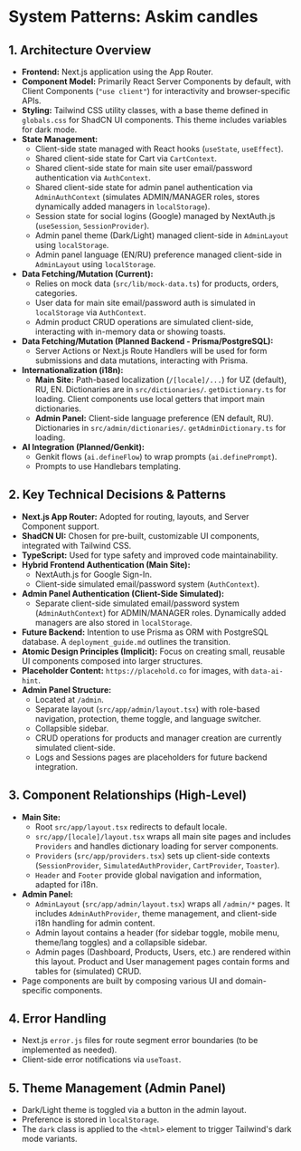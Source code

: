 
# System Patterns: Askim candles

## 1. Architecture Overview

*   **Frontend:** Next.js application using the App Router.
*   **Component Model:** Primarily React Server Components by default, with Client Components (`"use client"`) for interactivity and browser-specific APIs.
*   **Styling:** Tailwind CSS utility classes, with a base theme defined in `globals.css` for ShadCN UI components. This theme includes variables for dark mode.
*   **State Management:**
    *   Client-side state managed with React hooks (`useState`, `useEffect`).
    *   Shared client-side state for Cart via `CartContext`.
    *   Shared client-side state for main site user email/password authentication via `AuthContext`.
    *   Shared client-side state for admin panel authentication via `AdminAuthContext` (simulates ADMIN/MANAGER roles, stores dynamically added managers in `localStorage`).
    *   Session state for social logins (Google) managed by NextAuth.js (`useSession`, `SessionProvider`).
    *   Admin panel theme (Dark/Light) managed client-side in `AdminLayout` using `localStorage`.
    *   Admin panel language (EN/RU) preference managed client-side in `AdminLayout` using `localStorage`.
*   **Data Fetching/Mutation (Current):**
    *   Relies on mock data (`src/lib/mock-data.ts`) for products, orders, categories.
    *   User data for main site email/password auth is simulated in `localStorage` via `AuthContext`.
    *   Admin product CRUD operations are simulated client-side, interacting with in-memory data or showing toasts.
*   **Data Fetching/Mutation (Planned Backend - Prisma/PostgreSQL):**
    *   Server Actions or Next.js Route Handlers will be used for form submissions and data mutations, interacting with Prisma.
*   **Internationalization (i18n):**
    *   **Main Site:** Path-based localization (`/[locale]/...`) for UZ (default), RU, EN. Dictionaries are in `src/dictionaries/`. `getDictionary.ts` for loading. Client components use local getters that import main dictionaries.
    *   **Admin Panel:** Client-side language preference (EN default, RU). Dictionaries in `src/admin/dictionaries/`. `getAdminDictionary.ts` for loading.
*   **AI Integration (Planned/Genkit):**
    *   Genkit flows (`ai.defineFlow`) to wrap prompts (`ai.definePrompt`).
    *   Prompts to use Handlebars templating.

## 2. Key Technical Decisions & Patterns

*   **Next.js App Router:** Adopted for routing, layouts, and Server Component support.
*   **ShadCN UI:** Chosen for pre-built, customizable UI components, integrated with Tailwind CSS.
*   **TypeScript:** Used for type safety and improved code maintainability.
*   **Hybrid Frontend Authentication (Main Site):**
    *   NextAuth.js for Google Sign-In.
    *   Client-side simulated email/password system (`AuthContext`).
*   **Admin Panel Authentication (Client-Side Simulated):**
    *   Separate client-side simulated email/password system (`AdminAuthContext`) for ADMIN/MANAGER roles. Dynamically added managers are also stored in `localStorage`.
*   **Future Backend:** Intention to use Prisma as ORM with PostgreSQL database. A `deployment_guide.md` outlines the transition.
*   **Atomic Design Principles (Implicit):** Focus on creating small, reusable UI components composed into larger structures.
*   **Placeholder Content:** `https://placehold.co` for images, with `data-ai-hint`.
*   **Admin Panel Structure:**
    *   Located at `/admin`.
    *   Separate layout (`src/app/admin/layout.tsx`) with role-based navigation, protection, theme toggle, and language switcher.
    *   Collapsible sidebar.
    *   CRUD operations for products and manager creation are currently simulated client-side.
    *   Logs and Sessions pages are placeholders for future backend integration.

## 3. Component Relationships (High-Level)

*   **Main Site:**
    *   Root `src/app/layout.tsx` redirects to default locale.
    *   `src/app/[locale]/layout.tsx` wraps all main site pages and includes `Providers` and handles dictionary loading for server components.
    *   `Providers` (`src/app/providers.tsx`) sets up client-side contexts (`SessionProvider`, `SimulatedAuthProvider`, `CartProvider`, `Toaster`).
    *   `Header` and `Footer` provide global navigation and information, adapted for i18n.
*   **Admin Panel:**
    *   `AdminLayout` (`src/app/admin/layout.tsx`) wraps all `/admin/*` pages. It includes `AdminAuthProvider`, theme management, and client-side i18n handling for admin content.
    *   Admin layout contains a header (for sidebar toggle, mobile menu, theme/lang toggles) and a collapsible sidebar.
    *   Admin pages (Dashboard, Products, Users, etc.) are rendered within this layout. Product and User management pages contain forms and tables for (simulated) CRUD.
*   Page components are built by composing various UI and domain-specific components.

## 4. Error Handling

*   Next.js `error.js` files for route segment error boundaries (to be implemented as needed).
*   Client-side error notifications via `useToast`.

## 5. Theme Management (Admin Panel)
*   Dark/Light theme is toggled via a button in the admin layout.
*   Preference is stored in `localStorage`.
*   The `dark` class is applied to the `<html>` element to trigger Tailwind's dark mode variants.
